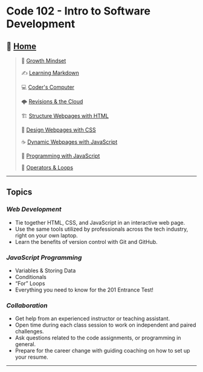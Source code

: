 # Code 102 - Intro to Software Development

## 🏡 [**Home**](https://mistidinzy.github.io/ReadingNotes/)

> 💭 [Growth Mindset](102/01-GrowthMindset.md)
>
> ✍️ [Learning Markdown](102/02-LearningMarkdown.md)
>
> 💻 [Coder's Computer](102/03-CodersComputer.md)
>
> 🌩️ [Revisions & the Cloud](102/04-RevisionsCloud.md)
>
> 🏗️ [Structure Webpages with HTML](102/05-Structure.md)
>
> 🎨 [Design Webpages with CSS](102/06-DesignCSS.md)
>
> ☕ [Dynamic Webpages with JavaScript](102/07-DynamicJavascript.md)
>
> 🌵 [Programming with JavaScript](102/08-ProgramJS.md)
>
> 🤖 [Operators & Loops](102/09-OperatorsLoops.md)
<!-- >
> 🧮 [Computer Architecture & Logic](102/10-CompArchLogic.md) -->

_____

## **Topics**

### *Web Development*

* Tie together HTML, CSS, and JavaScript in an interactive web page.
* Use the same tools utilized by professionals across the tech industry, right on your own laptop.
* Learn the benefits of version control with Git and GitHub.

### *JavaScript Programming*

* Variables & Storing Data
* Conditionals
* “For” Loops
* Everything you need to know for the 201 Entrance Test!

### *Collaboration*

* Get help from an experienced instructor or teaching assistant.
* Open time during each class session to work on independent and paired challenges.
* Ask questions related to the code assignments, or programming in general.
* Prepare for the career change with guiding coaching on how to set up your resume.

_____
